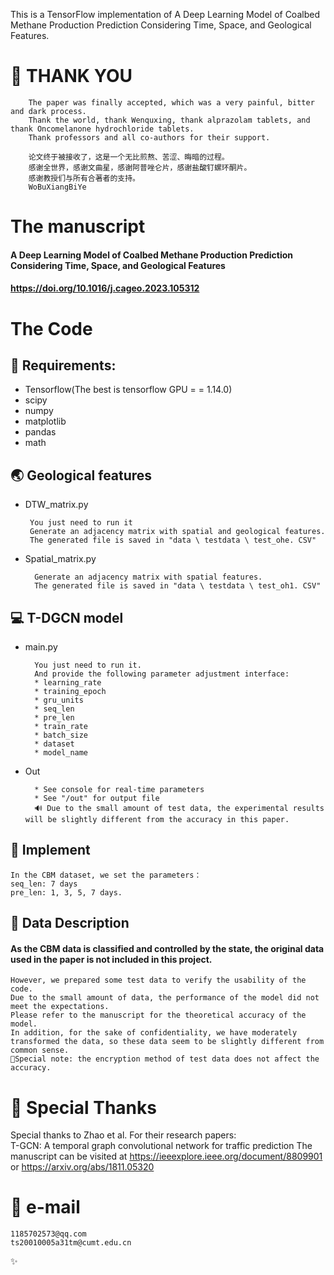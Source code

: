 This is a TensorFlow implementation of A Deep Learning Model of Coalbed Methane Production Prediction Considering Time, Space, and Geological Features.

# 🙌 THANK YOU
        The paper was finally accepted, which was a very painful, bitter and dark process.
        Thank the world, thank Wenquxing, thank alprazolam tablets, and thank Oncomelanone hydrochloride tablets.
        Thank professors and all co-authors for their support.

        论文终于被接收了，这是一个无比煎熬、苦涩、晦暗的过程。
        感谢全世界，感谢文曲星，感谢阿普唑仑片，感谢盐酸钉螺环酮片。
        感谢教授们与所有合著者的支持。
        WoBuXiangBiYe


# The manuscript
#### A Deep Learning Model of Coalbed Methane Production Prediction Considering Time, Space, and Geological Features
#### https://doi.org/10.1016/j.cageo.2023.105312


#  The Code
## 🧾 Requirements:
* Tensorflow(The best is tensorflow GPU = = 1.14.0)
* scipy
* numpy
* matplotlib
* pandas
* math

## 🌏 Geological features
*  DTW_matrix.py

        You just need to run it
        Generate an adjacency matrix with spatial and geological features.
        The generated file is saved in "data \ testdata \ test_ohe. CSV"

* Spatial_matrix.py

        Generate an adjacency matrix with spatial features.
        The generated file is saved in "data \ testdata \ test_oh1. CSV"
## 💻 T-DGCN model
* main.py

        You just need to run it.
        And provide the following parameter adjustment interface:
        * learning_rate
        * training_epoch
        * gru_units
        * seq_len
        * pre_len
        * train_rate
        * batch_size
        * dataset
        * model_name
* Out

        * See console for real-time parameters
        * See "/out" for output file 
        🔊 Due to the small amount of test data, the experimental results will be slightly different from the accuracy in this paper.
        


## 📝 Implement

    In the CBM dataset, we set the parameters：
    seq_len: 7 days 
    pre_len: 1, 3, 5, 7 days. 

## 💾 Data Description
#### As the CBM data is classified and controlled by the state, the original data used in the paper is not included in this project.


    However, we prepared some test data to verify the usability of the code. 
    Due to the small amount of data, the performance of the model did not meet the expectations. 
    Please refer to the manuscript for the theoretical accuracy of the model. 
    In addition, for the sake of confidentiality, we have moderately transformed the data, so these data seem to be slightly different from common sense.
    🔑Special note: the encryption method of test data does not affect the accuracy.


# 🙌 Special Thanks
Special thanks to Zhao et al. For their research papers:<br>
T-GCN: A temporal graph convolutional network for traffic prediction
The manuscript can be visited at https://ieeexplore.ieee.org/document/8809901   or  https://arxiv.org/abs/1811.05320 

# 📧 e-mail
    1185702573@qq.com
    ts20010005a31tm@cumt.edu.cn

✨
